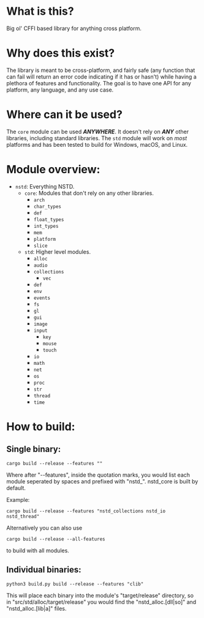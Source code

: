 # What is this?
Big ol' CFFI based library for anything cross platform.

# Why does this exist?
The library is meant to be cross-platform, and fairly safe (any function that can fail will return
an error code indicating if it has or hasn't) while having a plethora of features and functionality.
The goal is to have one API for any platform, any language, and any use case.

# Where can it be used?
The `core` module can be used ***ANYWHERE***. It doesn't rely on ***ANY*** other libraries,
including standard libraries. The `std` module will work on *most* platforms and has been tested to
build for Windows, macOS, and Linux.

# Module overview:
- `nstd`: Everything NSTD.
    - `core`: Modules that don't rely on any other libraries.
        - `arch`
        - `char_types`
        - `def`
        - `float_types`
        - `int_types`
        - `mem`
        - `platform`
        - `slice`
    - `std`: Higher level modules.
        - `alloc`
        - `audio`
        - `collections`
            - `vec`
        - `def`
        - `env`
        - `events`
        - `fs`
        - `gl`
        - `gui`
        - `image`
        - `input`
            - `key`
            - `mouse`
            - `touch`
        - `io`
        - `math`
        - `net`
        - `os`
        - `proc`
        - `str`
        - `thread`
        - `time`

# How to build:
## Single binary:
```
cargo build --release --features ""
```
Where after "--features", inside the quotation marks, you would list each module seperated by spaces
and prefixed with "nstd_". nstd_core is built by default.

Example:
```
cargo build --release --features "nstd_collections nstd_io nstd_thread"
```
Alternatively you can also use
```
cargo build --release --all-features
```
to build with all modules.
## Individual binaries:
```
python3 build.py build --release --features "clib"
```
This will place each binary into the module's "target/release" directory, so in
"src/std/alloc/target/release" you would find the "nstd_alloc.[dll|so]" and "nstd_alloc.[lib|a]"
files.
